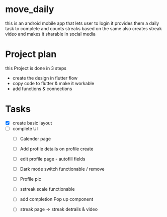 # move_daily

this is an android mobile app that lets user to login 
it provides them a daily task to complete 
and counts streaks based on the same
also creates streak video and makes it sharable in social media

# Project plan

this Project is done in 3 steps
- create the design in flutter flow 
- copy code to flutter & make it workable
- add functions & connections

# Tasks

- [x] create basic layout
- [ ] complete UI
  - [ ] Calender page
  - [ ] Add profile details on profile create
  - [ ] edit profile page - autofill fields
  - [ ] Dark mode switch functionable / remove
  - [ ] Profile pic
  - [ ] sstreak scale functionable
  - [ ] add completion Pop up component
  - [ ] streak page -> streak detrails & video
  
